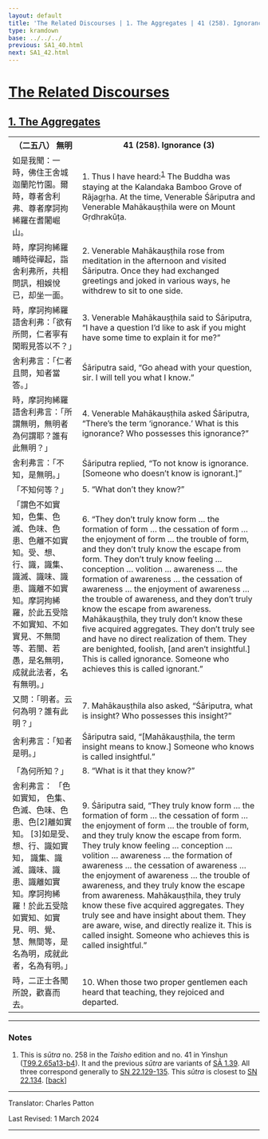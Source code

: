 ```yaml
---
layout: default
title: 'The Related Discourses | 1. The Aggregates | 41 (258). Ignorance (3)'
type: kramdown
base: ../../../
previous: SA1_40.html
next: SA1_42.html
---
```


<h1><a href='../index.html'>The Related Discourses</a></h1>
<h2><a href='index.html'>1. The Aggregates</a></h2>

<table class="trans">
  <th class='ch'>（二五八） 無明</th>
  <th class='en'>41 (258). Ignorance (3)</th>
  <tr>
    <td title='t99.2.65a13'>如是我聞：一時，佛住王舍城迦蘭陀竹園。爾時，尊者舍利弗、尊者摩訶拘絺羅在耆闍崛山。</td>
    <td id='p1'>1. Thus I have heard:<sup id="ref1"><a href="#n1">1</a></sup> The Buddha was staying at the Kalandaka Bamboo Grove of Rājagṛha. At the time, Venerable Śāriputra and Venerable Mahākauṣṭhila were on Mount Gṛdhrakūṭa.</td>
  </tr>
  <tr>
    <td title='t99.2.65a15'>時，摩訶拘絺羅晡時從禪起，詣舍利弗所，共相問訊，相娛悅已，却坐一面。</td>
    <td id='p2'>2. Venerable Mahākauṣṭhila rose from meditation in the afternoon and visited Śāriputra. Once they had exchanged greetings and joked in various ways, he withdrew to sit to one side.</td>
  </tr>
  <tr>
    <td title='t99.2.65a17'>時，摩訶拘絺羅語舍利弗：「欲有所問，仁者寧有閑暇見答以不？」</td>
    <td id='p3'>3. Venerable Mahākauṣṭhila said to Śāriputra, “I have a question I’d like to ask if you might have some time to explain it for me?”</td>
  </tr>
  <tr>
    <td title='t99.2.65a18'>舍利弗言：「仁者且問，知者當答。」</td>
    <td>Śāriputra said, “Go ahead with your question, sir. I will tell you what I know.”</td>
  </tr>
  <tr>
    <td title='t99.2.65a19'>時，摩訶拘絺羅語舍利弗言：「所謂無明，無明者為何謂耶？誰有此無明？」</td>
    <td id='p4'>4. Venerable Mahākauṣṭhila asked Śāriputra, “There’s the term ‘ignorance.’ What is this ignorance? Who possesses this ignorance?”</td>
  </tr>
  <tr>
    <td title='t99.2.65a21'>舍利弗言：「不知，是無明。」</td>
    <td>Śāriputra replied, “To not know is ignorance. [Someone who doesn’t know is ignorant.]”</td>
  </tr>
  <tr>
    <td title='t99.2.65a21'>「不知何等？」</td>
    <td id='p5'>5. “What don’t they know?”</td>
  </tr>
  <tr>
    <td title='t99.2.65a21'>
「謂色不如實知，色集、色滅、色味、色患、色離不如實知。受、想、行、識，識集、識滅、識味、識患、識離不如實知。摩訶拘絺羅，於此五受陰不如實知、不如實見、不無間等、若闇、若愚，是名無明，成就此法者，名有無明。」</td>
    <td id='p6'>6. “They don’t truly know form … the formation of form … the cessation of form … the enjoyment of form … the trouble of form, and they don’t truly know the escape from form. They don’t truly know feeling … conception … volition … awareness … the formation of awareness … the cessation of awareness … the enjoyment of awareness … the trouble of awareness, and they don’t truly know the escape from awareness. Mahākauṣṭhila, they truly don’t know these five acquired aggregates. They don’t truly see and have no direct realization of them. They are benighted, foolish, [and aren’t insightful.] This is called ignorance. Someone who achieves this is called ignorant.”</td>
  </tr>
  <tr>
    <td title='t99.2.65a27'>又問：「明者。云何為明？誰有此明？」</td>
    <td id='p7'>7. Mahākauṣṭhila also asked, “Śāriputra, what is insight? Who possesses this insight?”</td>
  </tr>
  <tr>
    <td title='t99.2.65a27'>舍利弗言：「知者是明。」</td>
    <td>Śāriputra said, “[Mahākauṣṭhila, the term insight means to know.] Someone who knows is called insightful.”</td>
  </tr>
  <tr>
    <td title='t99.2.65a27'>「為何所知？」</td>
    <td id='p8'>8. “What is it that they know?”</td>
  </tr>
  <tr>
    <td title='t99.2.65a28'>舍利弗言： 「色如實知， 色集、色滅、色味、色患、色[2]離如實知。 [3]如是受、想、行、識如實知， 識集、識滅、識味、識患、識離如實知。摩訶拘絺羅！於此五受陰如實知、如實見、明、覺、慧、無間等，是名為明，成就此者，名為有明。」</td>
    <td id='p9'>9. Śāriputra said, “They truly know form … the formation of form … the cessation of form … the enjoyment of form … the trouble of form, and they truly know the escape from form. They truly know feeling … conception … volition … awareness … the formation of awareness … the cessation of awareness … the enjoyment of awareness … the trouble of awareness, and they truly know the escape from awareness. Mahākauṣṭhila, they truly know these five acquired aggregates. They truly see and have insight about them. They are aware, wise, and directly realize it. This is called insight. Someone who achieves this is called insightful.”</td>
  </tr>
  <tr>
    <td title='t99.2.65b3'>時，二正士各聞所說，歡喜而去。</td>
    <td id='p10'>10. When those two proper gentlemen each heard that teaching, they rejoiced and departed.</td>
  </tr>
</table>

<hr/>

<h3 id="notes">Notes</h3>

<ol>
<li id="n1">This is <em>sūtra</em> no. 258 in the <cite>Taisho</cite> edition and no. 41 in Yinshun (<a href="https://cbetaonline.dila.edu.tw/zh/T02n0099_p0065a13" target="_blank">T99.2.65a13-b4</a>). It and the previous <em>sūtra</em> are variants of <a href="SA1_39.html" target="_blank">SĀ 1.39</a>. All three correspond generally to <a href="https://suttacentral.net/sn22.129" target="_blank">SN 22.129-135</a>. This <em>sūtra</em> is closest to <a href="https://suttacentral.net/sn22.134" target="_blank">SN 22.134</a>. [<a href="#ref1">back</a>]</li>
</ol>
<hr/>

<p class="translator">Translator: Charles Patton</p>
<p class='revised'>Last Revised: 1 March 2024</p>

<hr/>
